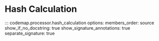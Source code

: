 # Hash Calculation

::: codemap.processor.hash_calculation
    options:
      members_order: source
      show_if_no_docstring: true
      show_signature_annotations: true
      separate_signature: true

